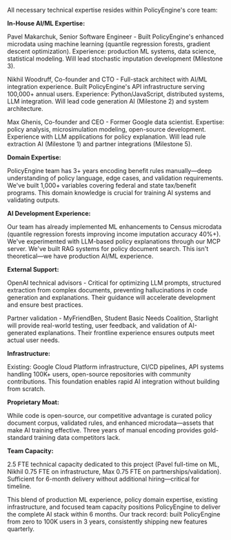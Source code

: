 All necessary technical expertise resides within PolicyEngine's core team:

**In-House AI/ML Expertise:**

Pavel Makarchuk, Senior Software Engineer - Built PolicyEngine's enhanced microdata using machine learning (quantile regression forests, gradient descent optimization). Experience: production ML systems, data science, statistical modeling. Will lead stochastic imputation development (Milestone 3).

Nikhil Woodruff, Co-founder and CTO - Full-stack architect with AI/ML integration experience. Built PolicyEngine's API infrastructure serving 100,000+ annual users. Experience: Python/JavaScript, distributed systems, LLM integration. Will lead code generation AI (Milestone 2) and system architecture.

Max Ghenis, Co-founder and CEO - Former Google data scientist. Expertise: policy analysis, microsimulation modeling, open-source development. Experience with LLM applications for policy explanation. Will lead rule extraction AI (Milestone 1) and partner integrations (Milestone 5).

**Domain Expertise:**

PolicyEngine team has 3+ years encoding benefit rules manually—deep understanding of policy language, edge cases, and validation requirements. We've built 1,000+ variables covering federal and state tax/benefit programs. This domain knowledge is crucial for training AI systems and validating outputs.

**AI Development Experience:**

Our team has already implemented ML enhancements to Census microdata (quantile regression forests improving income imputation accuracy 40%+). We've experimented with LLM-based policy explanations through our MCP server. We've built RAG systems for policy document search. This isn't theoretical—we have production AI/ML experience.

**External Support:**

OpenAI technical advisors - Critical for optimizing LLM prompts, structured extraction from complex documents, preventing hallucinations in code generation and explanations. Their guidance will accelerate development and ensure best practices.

Partner validation - MyFriendBen, Student Basic Needs Coalition, Starlight will provide real-world testing, user feedback, and validation of AI-generated explanations. Their frontline experience ensures outputs meet actual user needs.

**Infrastructure:**

Existing: Google Cloud Platform infrastructure, CI/CD pipelines, API systems handling 100K+ users, open-source repositories with community contributions. This foundation enables rapid AI integration without building from scratch.

**Proprietary Moat:**

While code is open-source, our competitive advantage is curated policy document corpus, validated rules, and enhanced microdata—assets that make AI training effective. Three years of manual encoding provides gold-standard training data competitors lack.

**Team Capacity:**

2.5 FTE technical capacity dedicated to this project (Pavel full-time on ML, Nikhil 0.75 FTE on infrastructure, Max 0.75 FTE on partnerships/validation). Sufficient for 6-month delivery without additional hiring—critical for timeline.

This blend of production ML experience, policy domain expertise, existing infrastructure, and focused team capacity positions PolicyEngine to deliver the complete AI stack within 6 months. Our track record: built PolicyEngine from zero to 100K users in 3 years, consistently shipping new features quarterly.
